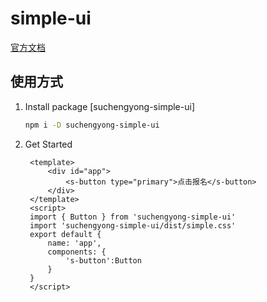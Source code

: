 # simple-ui

[官方文档](https://simple-ui.netlify.app)   

## 使用方式
1. Install package [suchengyong-simple-ui]
   ```sh
   npm i -D suchengyong-simple-ui
   ```
2. Get Started
   ```vue
    <template>
        <div id="app">
            <s-button type="primary">点击报名</s-button>
        </div>
    </template>
    <script>
    import { Button } from 'suchengyong-simple-ui'
    import 'suchengyong-simple-ui/dist/simple.css'
    export default {
        name: 'app',
        components: {
            's-button':Button
        }
    }
    </script>

   ```
    

